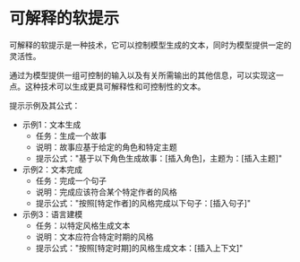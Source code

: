 # 可解释的软提示

可解释的软提示是一种技术，它可以控制模型生成的文本，同时为模型提供一定的灵活性。

通过为模型提供一组可控制的输入以及有关所需输出的其他信息，可以实现这一点。这种技术可以生成更具可解释性和可控制性的文本。

提示示例及其公式：

- 示例1：文本生成
  - 任务：生成一个故事
  - 说明：故事应基于给定的角色和特定主题
  - 提示公式："基于以下角色生成故事：[插入角色]，主题为：[插入主题]"
- 示例2：文本完成
  - 任务：完成一个句子
  - 说明：完成应该符合某个特定作者的风格
  - 提示公式："按照[特定作者]的风格完成以下句子：[插入句子]"
- 示例3：语言建模
  - 任务：以特定风格生成文本
  - 说明：文本应符合特定时期的风格
  - 提示公式："按照[特定时期]的风格生成文本：[插入上下文]"